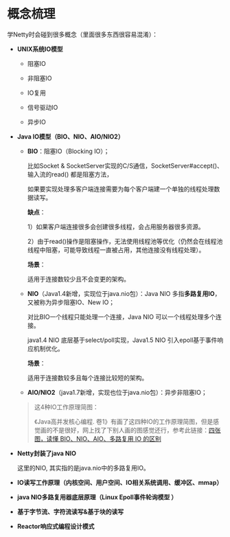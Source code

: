 # 概念梳理

学Netty时会碰到很多概念（里面很多东西很容易混淆）：

+ **UNIX系统IO模型**

  + 阻塞IO

  + 非阻塞IO

  + IO复用

  + 信号驱动IO

  + 异步IO

+ **Java IO模型（BIO、NIO、AIO/NIO2）**

  + **BIO**：阻塞IO（Blocking IO）；

    比如Socket & SocketServer实现的C/S通信，SocketServer#accept()、输入流的read() 都是阻塞方法，

    如果要实现处理多客户端连接需要为每个客户端建一个单独的线程处理数据读写。

    **缺点**：

    1）如果客户端连接很多会创建很多线程，会占用服务器很多资源。

    2）由于read()操作是阻塞操作，无法使用线程池等优化（仍然会在线程池线程中阻塞，可能导致线程一直被占用，其他连接没有线程处理）。

    **场景**：

    适用于连接数较少且不会变更的架构。

  + **NIO**（Java1.4新增，实现位于java.nio包）：Java NIO 多指**多路复用IO**，又被称为异步阻塞IO、New IO；

    对比BIO一个线程只能处理一个连接，Java NIO 可以一个线程处理多个连接。

    java1.4 NIO 底层基于select/poll实现，Java1.5 NIO 引入epoll基于事件响应机制优化。

    **场景**：

    适用于连接数较多且每个连接比较短的架构。

  + **AIO/NIO2**（java1.7新增，实现也位于java.nio包）：异步非阻塞IO；

  > 这4种IO工作原理简图：
  >
  > 《Java高并发核心编程. 卷1》有画了这四种IO的工作原理简图，但是感觉画的不是很好，网上找了下别人画的图感觉还行，参考此链接：[四张图，读懂 BIO、NIO、AIO、多路复用 IO 的区别](https://mingongge.blog.csdn.net/article/details/119860637?spm=1001.2101.3001.6650.1&utm_medium=distribute.pc_relevant.none-task-blog-2~default~CTRLIST~default-1-119860637-blog-109811000.pc_relevant_multi_platform_whitelistv1_exp2&depth_1-utm_source=distribute.pc_relevant.none-task-blog-2~default~CTRLIST~default-1-119860637-blog-109811000.pc_relevant_multi_platform_whitelistv1_exp2&utm_relevant_index=2)

+ **Netty封装了java NIO**

  这里的NIO, 其实指的是java.nio中的多路复用IO。

+ **IO读写工作原理（内核空间、用户空间、IO相关系统调用、缓冲区、mmap）**

+ **java NIO多路复用器底层原理（Linux Epoll事件轮询模型 ）**

+ **基于字节流、字符流读写&基于块的读写**
+ **Reactor响应式编程设计模式**